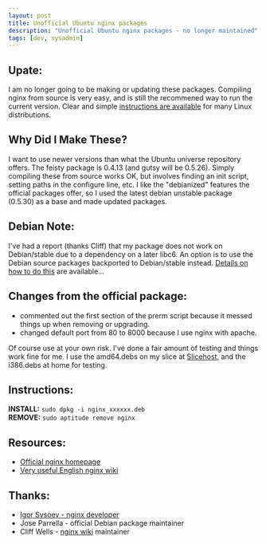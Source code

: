 ```yaml
---
layout: post
title: Unofficial Ubuntu nginx packages
description: "Unofficial Ubuntu nginx packages - no longer maintained"
tags: [dev, sysadmin] 
---
```


Upate:
------

I am no longer going to be making or updating these packages. Compiling 
nginx from source is very easy, and is still the recommened way to run the 
current version. Clear and simple [instructions are available](http://articles.slicehost.com/nginx) for many Linux distributions. 

Why Did I Make These? 
---------------------

I want to use newer versions than what the Ubuntu universe repository
offers. The feisty package is 0.4.13 (and gutsy will be 0.5.26). Simply
compiling these from source works OK, but involves finding an init script,
setting paths in the configure line, etc. I like the "debianized" features the
official packages offer, so I used the latest debian unstable package (0.5.30)
as a base and made updated packages.

Debian Note: 
------------

I've had a report (thanks Cliff) that my package does not work on Debian/stable due to a dependency 
on a later libc6. An option is to use the Debian source packages backported to Debian/stable
instead. [Details on how to do this](http://www.debian.org/doc/manuals/apt-howto/ch-sourcehandling.en.html) are available...

Changes from the official package: 
----------------------------------

* commented out the first section of the prerm script because it messed 
things up when removing or upgrading.
* changed default port from 80 to 8000 because I use nginx with apache.

Of course use at your own risk. I've done a fair amount of testing and things
work fine for me. I use the amd64.debs on my slice at 
[Slicehost](http://slicehost.com/ "Slicehost"), and the i386.debs at home for testing.

Instructions: 
-------------

**INSTALL:** `sudo dpkg -i nginx_xxxxxx.deb`  
**REMOVE:** `sudo aptitude remove nginx`

Resources: 
----------

* [Official nginx homepage](http://nginx.net/ "nginx homepage")
* [Very useful English nginx wiki](http://wiki.codemongers.com/Main/ "nginx wiki")

Thanks: 
-------

* [Igor Sysoev - nginx developer](http://sysoev.ru/en/)
* Jose Parrella - official Debian package maintainer
* Cliff Wells - [nginx wiki](http://wiki.codemongers.com/Main) maintainer
